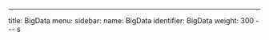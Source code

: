 ---
title: BigData
menu:
  sidebar:
    name: BigData
    identifier: BigData
    weight: 300
---  s